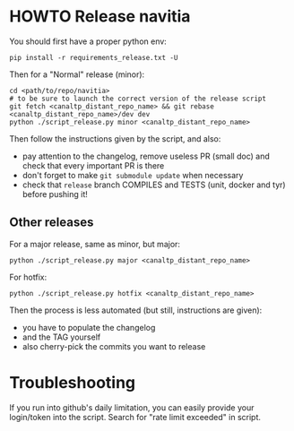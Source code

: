 # HOWTO Release navitia

You should first have a proper python env:
```
pip install -r requirements_release.txt -U
```

Then for a "Normal" release (minor):
```
cd <path/to/repo/navitia>
# to be sure to launch the correct version of the release script
git fetch <canaltp_distant_repo_name> && git rebase <canaltp_distant_repo_name>/dev dev
python ./script_release.py minor <canaltp_distant_repo_name>
```
Then follow the instructions given by the script, and also:
* pay attention to the changelog, remove useless PR (small doc) and check that every important PR is there
* don't forget to make `git submodule update` when necessary
* check that `release` branch COMPILES and TESTS (unit, docker and tyr) before pushing it!

## Other releases

For a major release, same as minor, but major:
```
python ./script_release.py major <canaltp_distant_repo_name>
```

For hotfix:
```
python ./script_release.py hotfix <canaltp_distant_repo_name>
```
Then the process is less automated (but still, instructions are given):
* you have to populate the changelog
* and the TAG yourself
* also cherry-pick the commits you want to release


# Troubleshooting
If you run into github's daily limitation, you can easily provide your login/token into the script.
Search for "rate limit exceeded" in script.
